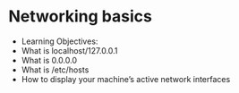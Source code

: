 # Networking basics

* Learning Objectives:
* What is localhost/127.0.0.1
* What is 0.0.0.0
* What is /etc/hosts
* How to display your machine’s active network interfaces
